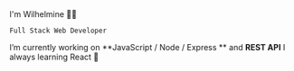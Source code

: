 ## 
 I'm Wilhelmine 👩‍💻
 
`Full Stack Web Developer`

 I’m currently working on **JavaScript / Node / Express ** and **REST API**
 I always learning React 🦚
 
